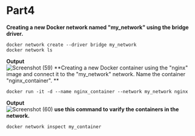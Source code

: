 # Part4
**Creating a new Docker network named "my_network" using the bridge driver.**
```
docker network create --driver bridge my_network
docker network ls
```
**Output**<br />
![Screenshot (59)](https://user-images.githubusercontent.com/65711565/227738562-cb2bae42-a098-41ac-8f75-5359ebac4b8b.png)
**Creating a new Docker container using the "nginx" image and connect it to the "my_network" network. Name the container "nginx_container". **
```
docker run -it -d --name nginx_container --network my_network nginx
```
**Output**<br />
![Screenshot (60)](https://user-images.githubusercontent.com/65711565/227738923-a32f7021-30a0-4a0f-8634-80910b6364ab.png)
**use this command to varify the containers in the network.**
```
docker network inspect my_container
```
